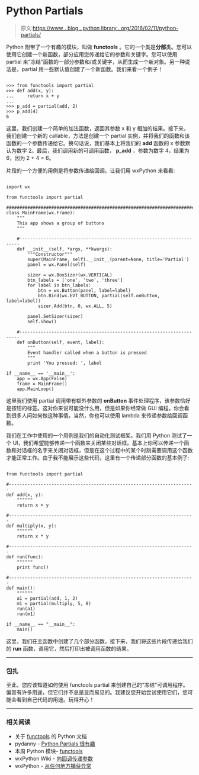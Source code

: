 # Python Partials

> 原文:[https://www . blog . python library . org/2016/02/11/python-partials/](https://www.blog.pythonlibrary.org/2016/02/11/python-partials/)

Python 附带了一个有趣的模块，叫做 **functools** 。它的一个类是**分部**类。您可以使用它创建一个新函数，部分应用您传递给它的参数和关键字。您可以使用 partial 来“冻结”函数的一部分参数和/或关键字，从而生成一个新对象。另一种说法是，partial 用一些默认值创建了一个新函数。我们来看一个例子！

```

>>> from functools import partial
>>> def add(x, y):
...     return x + y
... 
>>> p_add = partial(add, 2)
>>> p_add(4)
6

```

这里，我们创建一个简单的加法函数，返回其参数 x 和 y 相加的结果。接下来，我们创建一个新的 callable，方法是创建一个 partial 实例，并将我们的函数和该函数的一个参数传递给它。换句话说，我们基本上将我们的 **add** 函数的 x 参数默认为数字 2。最后，我们调用新的可调用函数， **p_add** ，参数为数字 4，结果为 6，因为 2 + 4 = 6。

片段的一个方便的用例是将参数传递给回调。让我们用 wxPython 来看看:

```

import wx

from functools import partial 

########################################################################
class MainFrame(wx.Frame):
    """
    This app shows a group of buttons
    """

    #----------------------------------------------------------------------
    def __init__(self, *args, **kwargs):
        """Constructor"""
        super(MainFrame, self).__init__(parent=None, title='Partial')
        panel = wx.Panel(self)

        sizer = wx.BoxSizer(wx.VERTICAL)
        btn_labels = ['one', 'two', 'three']
        for label in btn_labels:
            btn = wx.Button(panel, label=label)
            btn.Bind(wx.EVT_BUTTON, partial(self.onButton, label=label))
            sizer.Add(btn, 0, wx.ALL, 5)

        panel.SetSizer(sizer)
        self.Show()

    #----------------------------------------------------------------------
    def onButton(self, event, label):
        """
        Event handler called when a button is pressed
        """
        print 'You pressed: ', label

if __name__ == '__main__':
    app = wx.App(False)
    frame = MainFrame()
    app.MainLoop()

```

这里我们使用 partial 调用带有额外参数的 **onButton** 事件处理程序，该参数恰好是按钮的标签。这对你来说可能没什么用，但是如果你经常做 GUI 编程，你会看到很多人问如何做这种事情。当然，你也可以使用 lambda 来传递参数给回调函数。

我们在工作中使用的一个用例是我们的自动化测试框架。我们用 Python 测试了一个 UI，我们希望能够传递一个函数来关闭某些对话框。基本上你可以传递一个函数和对话框的名字来关闭对话框，但是在这个过程中的某个时刻需要调用这个函数才能正常工作。由于我不能展示这些代码，这里有一个传递部分函数的基本例子:

```

from functools import partial

#----------------------------------------------------------------------
def add(x, y):
    """"""
    return x + y

#----------------------------------------------------------------------
def multiply(x, y):
    """"""
    return x * y

#----------------------------------------------------------------------
def run(func):
    """"""
    print func()

#----------------------------------------------------------------------
def main():
    """"""
    a1 = partial(add, 1, 2)
    m1 = partial(multiply, 5, 8)
    run(a1)
    run(m1)

if __name__ == "__main__":
    main()

```

这里，我们在主函数中创建了几个部分函数。接下来，我们将这些片段传递给我们的 **run** 函数，调用它，然后打印出被调用函数的结果。

* * *

### 包扎

至此，您应该知道如何使用 functools partial 来创建自己的“冻结”可调用程序。偏音有许多用途，但它们并不总是显而易见的。我建议您开始尝试使用它们，您可能会看到自己代码的用途。玩得开心！

* * *

### 相关阅读

*   关于 [functools](https://docs.python.org/2/library/functools.html) 的 Python 文档
*   pydanny - [Python Partials 很有趣](http://www.pydanny.com/python-partials-are-fun.html)
*   本周 Python 模块- [functools](https://pymotw.com/2/functools/)
*   wxPython Wiki - [向回调传递参数](http://wiki.wxpython.org/Passing%20Arguments%20to%20Callbacks)
*   wxPython - [从任何地方捕获异常](https://www.blog.pythonlibrary.org/2014/03/14/wxpython-catching-exceptions-from-anywhere/)